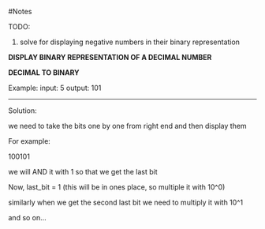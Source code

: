 #Notes

TODO:

1. solve for displaying negative numbers in their binary representation

**DISPLAY BINARY REPRESENTATION OF A DECIMAL NUMBER**

**DECIMAL TO BINARY**

Example:
input: 5
output: 101

---

Solution:

we need to take the bits one by one from right end and then display them

For example:

100101

we will AND it with 1
so that we get the last bit

Now,
last_bit = 1
(this will be in ones place, so multiple it with 10^0)

similarly when we get the second last bit
we need to multiply it with 10^1

and so on...
